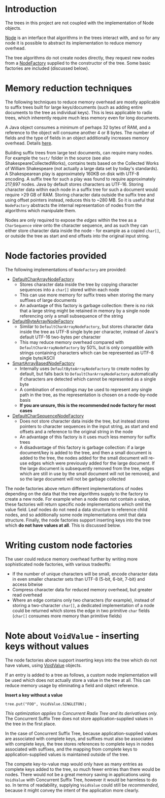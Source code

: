 # Introduction #

The trees in this project are not coupled with the implementation of Node objects.

[Node](http://htmlpreview.github.io/?http://raw.githubusercontent.com/npgall/concurrent-trees/master/documentation/javadoc/apidocs/com/googlecode/concurrenttrees/radix/node/Node.html) is an interface that algorithms in the trees interact with, and so for any node it is possible to abstract its implementation to reduce memory overhead.

The tree algorithms do not create nodes directly, they request new nodes from a [NodeFactory](http://htmlpreview.github.io/?http://raw.githubusercontent.com/npgall/concurrent-trees/master/documentation/javadoc/apidocs/com/googlecode/concurrenttrees/radix/node/NodeFactory.html) supplied to the constructor of the tree. Some basic factories are included (discussed below).



# Memory reduction techniques #

The following techniques to reduce memory overhead are mostly applicable to suffix trees built for large keys/documents (such as adding entire documents to the tree as individual keys). This is less applicable to radix trees, which inherently require much less memory even for long documents.

A Java object consumes a minimum of perhaps 32 bytes of RAM, and a reference to the object will consume another 4 or 8 bytes. The number of fields and the type of fields in an object additionally increases memory overhead. Details [here](http://www.codeinstructions.com/2008/12/java-objects-memory-structure.html).

Building suffix trees from large text documents, can require many nodes. For example the `test/` folder in the source (see also ShakespeareCollectedWorks), contains tests based on the Collected Works of William Shakespeare (not actually a large data set by today's standards). A Shakespearean play is approximately 160KB on disk with UTF-8 encoding. A suffix tree for such a play was found to require approximately 217,697 nodes. Java by default stores characters as UTF-16. Storing character data within each node in a suffix tree for such a document would require >29 GB of RAM. Storing character data outside the suffix tree and using offset pointers instead, reduces this to ~280 MB. So it is useful that `NodeFactory` abstracts the internal representation of nodes from the algorithms which manipulate them.

Nodes are only required to expose the _edges_ within the tree as a `CharSequence` _view_ onto the character sequence, and as such they can either store character data inside the node - for example as a copied `char[]`, or outside the tree as start and end offsets into the original input string.

# Node factories provided #

The following implementations of `NodeFactory` are provided:
  * [DefaultCharArrayNodeFactory](http://htmlpreview.github.io/?http://raw.githubusercontent.com/npgall/concurrent-trees/master/documentation/javadoc/apidocs/com/googlecode/concurrenttrees/radix/node/concrete/DefaultCharArrayNodeFactory.html)
    * Stores character data inside the tree by copying character sequences into a `char[]` stored within each node
    * This can use more memory for suffix trees when storing the many suffixes of large documents
    * An advantage of this factory is garbage collection: there is no risk that a large string might be retained in memory by a single node referencing only a small subsequence of the string
  * [DefaultByteArrayNodeFactory](http://htmlpreview.github.io/?http://raw.githubusercontent.com/npgall/concurrent-trees/master/documentation/javadoc/apidocs/com/googlecode/concurrenttrees/radix/node/concrete/DefaultByteArrayNodeFactory.html)
    * Similar to `DefaultCharArrayNodeFactory`, but stores character data inside the tree as UTF-8 single byte per character, instead of Java's default UTF-16 two-bytes per character
    * This may reduce memory overhead compared with `DefaultCharArrayNodeFactory` by 50%, but is only compatible with strings containing characters which can be represented as UTF-8 single byte/ASCII
  * [SmartArrayBasedNodeFactory](http://htmlpreview.github.io/?http://raw.githubusercontent.com/npgall/concurrent-trees/master/documentation/javadoc/apidocs/com/googlecode/concurrenttrees/radix/node/concrete/SmartArrayBasedNodeFactory.html)
    * Internally uses `DefaultByteArrayNodeFactory` to create nodes by default, but falls back to `DefaultCharArrayNodeFactory` automatically if characters are detected which cannot be represented as a single byte
    * A combination of encodings may be used to represent any single path in the tree, as the representation is chosen on a node-by-node basis
    * **If you are unsure, this is the recommended node factory for most cases**
  * [DefaultCharSequenceNodeFactory](http://htmlpreview.github.io/?http://raw.githubusercontent.com/npgall/concurrent-trees/master/documentation/javadoc/apidocs/com/googlecode/concurrenttrees/radix/node/concrete/DefaultCharSequenceNodeFactory.html)
    * Does not store character data inside the tree, but instead stores pointers to character sequences in the input string, as start and end offsets and a reference to the original string in the node
    * An advantage of this factory is it uses much less memory for suffix trees
    * A disadvantage of this factory is garbage collection: if a large document/key is added to the tree, and then a small document is added to the tree, the nodes added for the small document will re-use edges which were previously added for the large document. If the large document is subsequently removed from the tree, edges which are still in use by the small document will not be removed, and so the large document will not be garbage collected

The node factories above return different implementations of nodes depending on the data that the tree algorithms supply to the factory to create a new node. For example when a node does not contain a value, these factories will return specific node implementations which omit the value field. Leaf nodes do not need a data structure to reference child nodes, and so additionally some node implementations omit that data structure. Finally, the node factories support inserting keys into the tree which **do not have values at all**. This is discussed below.

# Writing custom node factories #

The user could reduce memory overhead further by writing more sophisticated node factories, with various tradeoffs:
  * If the number of unique characters will be small, encode character data in even smaller character sets than UTF-8 (5-bit, 6-bit, 7-bit) and access bitwise
  * Compress character data for reduced memory overhead, but greater read overhead
  * Where an edge contains only two characters (for example), instead of storing a two-character `char[]`, a dedicated implementation of a node could be returned which stores the edge in two primitive `char` fields (`char[]` consumes more memory than primitive fields)

# Note about `VoidValue` - inserting keys without values #

The node factories above support inserting keys into the tree which do not have values, using [VoidValue](http://htmlpreview.github.io/?http://raw.githubusercontent.com/npgall/concurrent-trees/master/documentation/javadoc/apidocs/com/googlecode/concurrenttrees/radix/node/concrete/voidvalue/VoidValue.html) objects.

If an entry is added to a tree as follows, a custom node implementation will be used which does not actually store a value in the tree at all. This can reduce memory usage by eliminating a field and object reference.

**Insert a key without a value**
```
tree.put("FOO", VoidValue.SINGLETON);
```

_This optimization applies to Concurrent Radix Tree and its derivatives only._ The Concurrent Suffix Tree does not store application-supplied values in the tree in the first place.

In the case of Concurrent Suffix Tree, because application-supplied values are associated with complete keys, and suffixes must also be associated with complete keys, the tree stores references to complete keys in nodes associated with suffixes, and the mapping from complete keys to application-supplied values is maintained outside of the tree.

The compete key-to-value map would only have as many entries as complete keys added to the tree, so much fewer entries than there would be nodes. There would not be a great memory saving in applications using `VoidValue` with Concurrent Suffix Tree, however it would be harmless to do so. In terms of readability, supplying `VoidValue` could still be _recommended_, because it might convey the intent of the application more clearly.